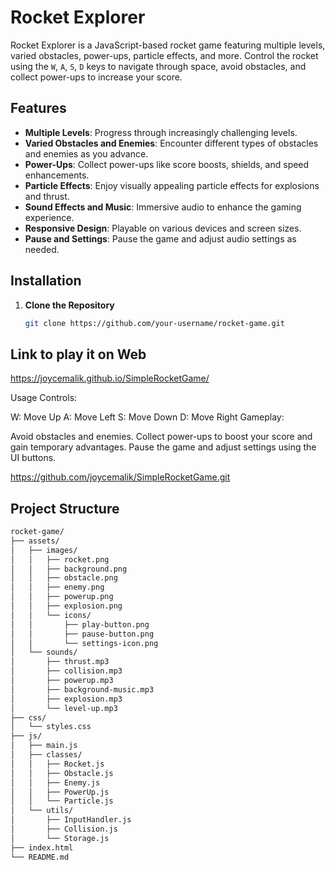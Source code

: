 # Rocket Explorer

Rocket Explorer is a JavaScript-based rocket game featuring multiple levels, varied obstacles, power-ups, particle effects, and more. Control the rocket using the `W`, `A`, `S`, `D` keys to navigate through space, avoid obstacles, and collect power-ups to increase your score.

## Features

- **Multiple Levels**: Progress through increasingly challenging levels.
- **Varied Obstacles and Enemies**: Encounter different types of obstacles and enemies as you advance.
- **Power-Ups**: Collect power-ups like score boosts, shields, and speed enhancements.
- **Particle Effects**: Enjoy visually appealing particle effects for explosions and thrust.
- **Sound Effects and Music**: Immersive audio to enhance the gaming experience.
- **Responsive Design**: Playable on various devices and screen sizes.
- **Pause and Settings**: Pause the game and adjust audio settings as needed.

## Installation

1. **Clone the Repository**

   ```bash
   git clone https://github.com/your-username/rocket-game.git

## Link to play it on Web
https://joycemalik.github.io/SimpleRocketGame/

Usage
Controls:

W: Move Up
A: Move Left
S: Move Down
D: Move Right
Gameplay:

Avoid obstacles and enemies.
Collect power-ups to boost your score and gain temporary advantages.
Pause the game and adjust settings using the UI buttons.



https://github.com/joycemalik/SimpleRocketGame.git


## Project Structure 
   ```bash
   rocket-game/
   ├── assets/
   │   ├── images/
   │   │   ├── rocket.png
   │   │   ├── background.png
   │   │   ├── obstacle.png
   │   │   ├── enemy.png
   │   │   ├── powerup.png
   │   │   ├── explosion.png
   │   │   └── icons/
   │   │       ├── play-button.png
   │   │       ├── pause-button.png
   │   │       └── settings-icon.png
   │   └── sounds/
   │       ├── thrust.mp3
   │       ├── collision.mp3
   │       ├── powerup.mp3
   │       ├── background-music.mp3
   │       ├── explosion.mp3
   │       └── level-up.mp3
   ├── css/
   │   └── styles.css
   ├── js/
   │   ├── main.js
   │   ├── classes/
   │   │   ├── Rocket.js
   │   │   ├── Obstacle.js
   │   │   ├── Enemy.js
   │   │   ├── PowerUp.js
   │   │   └── Particle.js
   │   └── utils/
   │       ├── InputHandler.js
   │       ├── Collision.js
   │       └── Storage.js
   ├── index.html
   └── README.md
```

